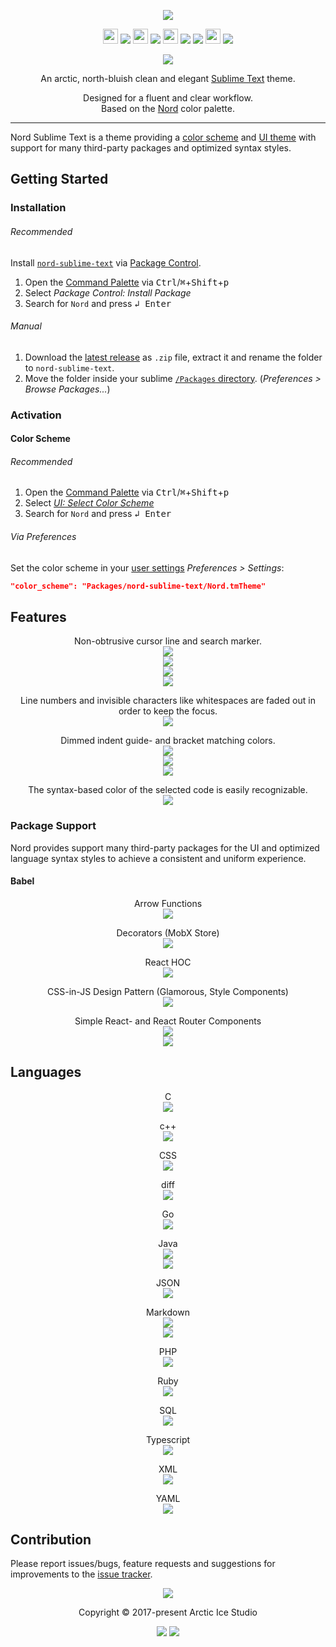 <p align="center"><img src="https://cdn.rawgit.com/arcticicestudio/nord-sublime-text/develop/assets/nord-sublime-text-banner.svg"/></p>

<p align="center"><img src="https://cdn.travis-ci.org/images/favicon-c566132d45ab1a9bcae64d8d90e4378a.svg" width=24 height=24/> <a href="https://travis-ci.org/arcticicestudio/nord-sublime-text"><img src="https://img.shields.io/travis/arcticicestudio/nord-sublime-text/develop.svg?style=flat-square"/></a> <img src="https://circleci.com/favicon.ico" width=24 height=24/> <a href="https://circleci.com/gh/arcticicestudio/nord-sublime-text"><img src="https://img.shiel ds.io/circleci/project/github/arcticicestudio/nord-sublime-text/develop.svg?style=flat-square"/></a> <img src="https://assets-cdn.github.com/favicon.ico" width=24 height=24/> <a href="https://github.com/arcticicestudio/nord-sublime-text/releases/latest"><img src="https://img.shields.io/github/release/arcticicestudio/nord-sublime-text.svg?style=flat-square"/></a> <a href="https://github.com/arcticicestudio/nord/releases/tag/v0.2.0"><img src="https://img.shields.io/badge/Nord-v0.2.0-88c0d0.svg?style=flat-square"/></a> <img src="https://www.sublimetext.com/favicon.ico" width=24 height=24/> <a href="https://packagecontrol.io/packages/Nord"><img src="https://img.shields.io/packagecontrol/dt/Nord.svg?colorB=88c0d0&style=flat-square"/></a></p>

<p align="center"><a href="https://github.com/arcticicestudio/nord-sublime-text/blob/v0.0.0/CHANGELOG.md"><img src="https://img.shields.io/badge/Changelog----81A1C1.svg?style=flat-square"/></a></p>

<p align="center">An arctic, north-bluish clean and elegant <a href="https://www.sublimetext.com">Sublime Text</a> theme.</p>

<p align="center">Designed for a fluent and clear workflow.<br>
Based on the <a href="https://github.com/arcticicestudio/nord">Nord</a> color palette.</p>

---

Nord Sublime Text is a theme providing a [color scheme][udoc-color-scheme] and [UI theme][doc-ui-theme] with support for many third-party packages and optimized syntax styles.

## Getting Started

### Installation

###### Recommended

Install [`nord-sublime-text`][nord-pc] via [Package Control][pc].

1. Open the [Command Palette][udoc-cmd-pal] via <kbd>Ctrl</kbd>/<kbd>⌘</kbd>+<kbd>Shift</kbd>+<kbd>p</kbd>
2. Select *Package Control: Install Package*
3. Search for `Nord` and press <kbd>↲ Enter</kbd>

###### Manual

1. Download the [latest release](https://github.com/arcticicestudio/nord-sublime-text/releases/latest) as `.zip` file, extract it and rename the folder to `nord-sublime-text`.
2. Move the folder inside your sublime [`/Packages` directory][udoc-pkg-dir]. (*Preferences > Browse Packages...*)

### Activation

#### Color Scheme

###### Recommended

1. Open the [Command Palette][udoc-cmd-pal] via <kbd>Ctrl</kbd>/<kbd>⌘</kbd>+<kbd>Shift</kbd>+<kbd>p</kbd>
2. Select [*UI: Select Color Scheme*][udoc-color-scheme]
3. Search for `Nord` and press <kbd>↲ Enter</kbd>

###### Via Preferences

Set the color scheme in your [user settings][udoc-user-pref] *Preferences > Settings*:

```json
"color_scheme": "Packages/nord-sublime-text/Nord.tmTheme"
```

## Features

<p align="center"><span>Non-obtrusive cursor line and search marker.</span><br><img src="https://raw.githubusercontent.com/arcticicestudio/nord-sublime-text/develop/assets/scrot-feature-current-line-highlighting.png"/><br><img src="https://raw.githubusercontent.com/arcticicestudio/nord-sublime-text/develop/assets/scrot-feature-search-highlight.png"/><br><img src="https://raw.githubusercontent.com/arcticicestudio/nord-sublime-text/develop/assets/scrcast-feature-search-result-marker.gif"/><br><img src="https://raw.githubusercontent.com/arcticicestudio/nord-sublime-text/develop/assets/scrcast-feature-entity-highlighting.gif"/></p>

<p align="center"><span>Line numbers and invisible characters like whitespaces are faded out in order to keep the focus.</span><br><img src="https://raw.githubusercontent.com/arcticicestudio/nord-sublime-text/develop/assets/scrot-feature-invisible-characters.png"/></p>

<p align="center"><span>Dimmed indent guide- and bracket matching colors.</span><br><img src="https://raw.githubusercontent.com/arcticicestudio/nord-sublime-text/develop/assets/scrot-feature-indent-guides.png"/><br><img src="https://raw.githubusercontent.com/arcticicestudio/nord-sublime-text/develop/assets/scrot-feature-bracket-matching.png"/><br><img src="https://raw.githubusercontent.com/arcticicestudio/nord-sublime-text/develop/assets/scrcast-feature-bracket-matching.gif"/></p>

<p align="center"><span>The syntax-based color of the selected code is easily recognizable.</span><br><img src="https://raw.githubusercontent.com/arcticicestudio/nord-sublime-text/develop/assets/scrcast-feature-selection.gif"/></p>

### Package Support

Nord provides support many third-party packages for the UI and optimized language syntax styles to achieve a consistent and uniform experience.

#### Babel

<p align="center"><span>Arrow Functions</span><br><img src="https://raw.githubusercontent.com/arcticicestudio/nord-sublime-text/develop/assets/scrot-pkg-babel-arrow-function.png"/></p>

<p align="center"><span>Decorators (MobX Store)</span><br><img src="https://raw.githubusercontent.com/arcticicestudio/nord-sublime-text/develop/assets/scrot-pkg-babel-decorator-mobx-store.png"/></p>

<p align="center"><span>React HOC</span><br><img src="https://raw.githubusercontent.com/arcticicestudio/nord-sublime-text/develop/assets/scrot-pkg-babel-react-hoc.png"/></p>

<p align="center"><span>CSS-in-JS Design Pattern (Glamorous, Style Components)</span><br><img src="https://raw.githubusercontent.com/arcticicestudio/nord-sublime-text/develop/assets/scrot-pkg-babel-react-css-in-js.png"/></p>

<p align="center"><span>Simple React- and React Router Components</span><br><img src="https://raw.githubusercontent.com/arcticicestudio/nord-sublime-text/develop/assets/scrot-pkg-babel-react-router.png"/><br><img src="https://raw.githubusercontent.com/arcticicestudio/nord-sublime-text/develop/assets/scrot-pkg-babel-react-component-simple.png"/></p>

## Languages

<p align="center"><span>C</span><br><img src="https://raw.githubusercontent.com/arcticicestudio/nord-sublime-text/develop/assets/scrot-lang-c.png"/></p>

<p align="center"><span>c++</span><br><img src="https://raw.githubusercontent.com/arcticicestudio/nord-sublime-text/develop/assets/scrot-lang-cpp.png"/></p>

<p align="center"><span>CSS</span><br><img src="https://raw.githubusercontent.com/arcticicestudio/nord-sublime-text/develop/assets/scrot-lang-css.png"/></p>

<p align="center"><span>diff</span><br><img src="https://raw.githubusercontent.com/arcticicestudio/nord-sublime-text/develop/assets/scrot-lang-diff.png"/></p>

<p align="center"><span>Go</span><br><img src="https://raw.githubusercontent.com/arcticicestudio/nord-sublime-text/develop/assets/scrot-lang-go.png"/></p>

<p align="center"><span>Java</span><br><img src="https://raw.githubusercontent.com/arcticicestudio/nord-sublime-text/develop/assets/scrot-lang-java-min.png"/><br><img src="https://raw.githubusercontent.com/arcticicestudio/nord-sublime-text/develop/assets/scrot-lang-java.png"/></p>

<p align="center"><span>JSON</span><br><img src="https://raw.githubusercontent.com/arcticicestudio/nord-sublime-text/develop/assets/scrot-lang-json.png"/></p>

<p align="center"><span>Markdown</span><br><img src="https://raw.githubusercontent.com/arcticicestudio/nord-sublime-text/develop/assets/scrot-lang-markdown-1.png"/><br><img src="https://raw.githubusercontent.com/arcticicestudio/nord-sublime-text/develop/assets/scrot-lang-markdown-2.png"/></p>

<p align="center"><span>PHP</span><br><img src="https://raw.githubusercontent.com/arcticicestudio/nord-sublime-text/develop/assets/scrot-lang-php.png"/></p>

<p align="center"><span>Ruby</span><br><img src="https://raw.githubusercontent.com/arcticicestudio/nord-sublime-text/develop/assets/scrot-lang-ruby.png"/></p>

<p align="center"><span>SQL</span><br><img src="https://raw.githubusercontent.com/arcticicestudio/nord-sublime-text/develop/assets/scrot-lang-sql.png"/></p>

<p align="center"><span>Typescript</span><br><img src="https://raw.githubusercontent.com/arcticicestudio/nord-sublime-text/develop/assets/scrot-lang-typescript.png"/></p>

<p align="center"><span>XML</span><br><img src="https://raw.githubusercontent.com/arcticicestudio/nord-sublime-text/develop/assets/scrot-lang-xml.png"/></p>

<p align="center"><span>YAML</span><br><img src="https://raw.githubusercontent.com/arcticicestudio/nord-sublime-text/develop/assets/scrot-lang-yaml.png"/></p>

## Contribution

Please report issues/bugs, feature requests and suggestions for improvements to the [issue tracker](https://github.com/arcticicestudio/nord-sublime-text/issues).

<p align="center"><img src="https://cdn.rawgit.com/arcticicestudio/nord/develop/src/assets/banner-footer-mountains.svg" /></p>

<p align="center">Copyright &copy; 2017-present Arctic Ice Studio</p>

<p align="center"><a href="https://github.com/arcticicestudio/nord-sublime-text/blob/develop/LICENSE.md"><img src="https://img.shields.io/badge/License-MIT-5E81AC.svg?style=flat-square"/></a> <a href="https://creativecommons.org/licenses/by-sa/4.0"><img src="https://img.shields.io/badge/License-CC_BY--SA_4.0-5E81AC.svg?style=flat-square"/></a></p>

[doc-ui-theme]: https://www.sublimetext.com/docs/3/themes.html
[nord-pc]: https://packagecontrol.io/packages/Nord
[pc]: https://packagecontrol.io
[udoc-cmd-pal]: http://docs.sublimetext.info/en/latest/extensibility/command_palette.html?highlight=palette#command-palette
[udoc-color-scheme]: http://docs.sublimetext.info/en/latest/customization/color_schemes.html?highlight=scheme#selecting-a-color-scheme
[udoc-pkg-dir]: http://docs.sublimetext.info/en/latest/basic_concepts.html#the-packages-directory
[udoc-user-pref]: http://docs.sublimetext.info/en/latest/customization/settings.html?highlight=user%20settings#how-to-access-and-edit-common-settings-files
